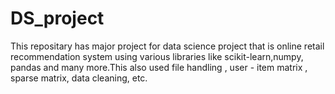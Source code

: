 # DS_project
This repositary has major project for data science project that is online retail recommendation system using various libraries like scikit-learn,numpy, pandas and many more.This also used file handling , user - item matrix , sparse matrix, data cleaning, etc.
